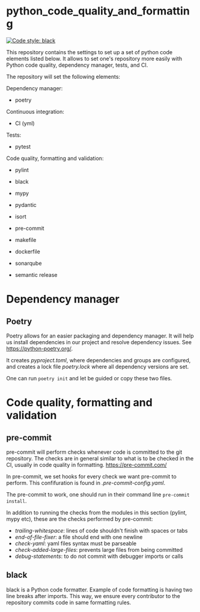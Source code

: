 # python_code_quality_and_formatting

[![Code style: black](https://img.shields.io/badge/code%20style-black-000000.svg)](https://github.com/psf/black)

This repository contains the settings to set up a set of python code elements listed below. It allows to set one's repository more easily with Python code quality, dependency manager, tests, and CI.

The repository will set the following elements:

Dependency manager:

- poetry

Continuous integration:

- CI (yml)

Tests:

- pytest

Code quality, formatting and validation:

- pylint
- black
- mypy
- pydantic
- isort
- pre-commit

- makefile
- dockerfile
- sonarqube
- semantic release

# Dependency manager

## Poetry

Poetry allows for an easier packaging and dependency manager. It will help us install dependencies in our project and resolve dependency issues. See https://python-poetry.org/.

It creates _pyproject.toml_, where dependencies and groups are configured, and creates a lock file _poetry.lock_ where all dependency versions are set.

One can run `poetry init` and let be guided or copy these two files.

# Code quality, formatting and validation

## pre-commit

pre-commit will perform checks whenever code is committed to the git repository. The checks are in general similar to what is to be checked in the CI, usually in code quality in formatting. https://pre-commit.com/

In pre-commit, we set hooks for every check we want pre-commit to perform. This confifuration is found in _.pre-commit-config.yaml_.

The pre-commit to work, one should run in their command line `pre-commit install`.

In addition to running the checks from the modules in this section (pylint, mypy etc), these are the checks performed by pre-commit:

- _trailing-whitespace_: lines of code shouldn't finish with spaces or tabs
- _end-of-file-fixer_: a file should end with one newline
- _check-yaml_: yaml files syntax must be parseable
- _check-added-large-files_: prevents large files from being committed
- _debug-statements_: to do not commit with debugger imports or calls


## black

black is a Python code formatter. Example of code formatting is having two line breaks after imports.
This way, we ensure every contributor to the repository commits code in same formatting rules.
